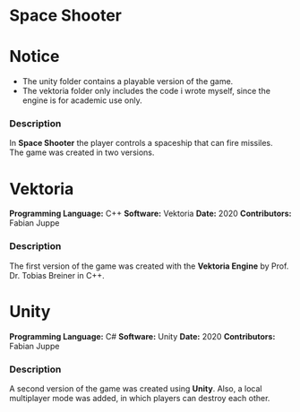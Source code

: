 # Space Shooter

# Notice

- The unity folder contains a playable version of the game.<br>
- The vektoria folder only includes the code i wrote myself, since the engine is for academic use only.


<h3>Description</h3>

In <b>Space Shooter</b> the player controls a spaceship that can fire missiles.<br>
The game was created in two versions.


<h1>Vektoria</h1>

<b>Programming Language:</b> C++ <b>Software:</b> Vektoria <b>Date:</b> 2020 <b>Contributors:</b> Fabian Juppe

<h3 align="left">Description</h3>

The first version of the game was created with the <b>Vektoria Engine</b> by Prof. Dr. Tobias Breiner in C++.

<h1>Unity</h1>

<b>Programming Language:</b> C# <b>Software:</b> Unity <b>Date:</b> 2020 <b>Contributors:</b> Fabian Juppe

<h3>Description</h3>

A second version of the game was created using <b>Unity</b>. Also, a local multiplayer mode was added, in which players can destroy each other.